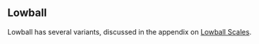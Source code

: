 Lowball
-------

Lowball has several variants, discussed in the appendix on [Lowball
Scales](./appendix-lowball-scales.md).

